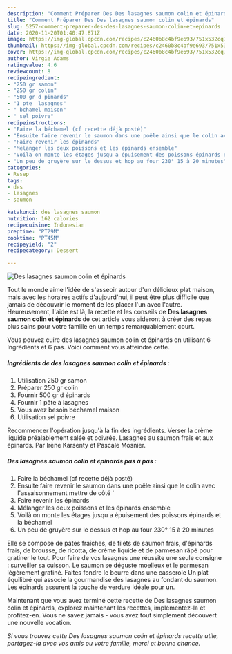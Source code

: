 ```yaml
---
description: "Comment Préparer Des Des lasagnes saumon colin et épinards"
title: "Comment Préparer Des Des lasagnes saumon colin et épinards"
slug: 5257-comment-preparer-des-des-lasagnes-saumon-colin-et-epinards
date: 2020-11-20T01:40:47.871Z
image: https://img-global.cpcdn.com/recipes/c2460b8c4bf9e693/751x532cq70/des-lasagnes-saumon-colin-et-epinards-photo-principale-de-la-recette.jpg
thumbnail: https://img-global.cpcdn.com/recipes/c2460b8c4bf9e693/751x532cq70/des-lasagnes-saumon-colin-et-epinards-photo-principale-de-la-recette.jpg
cover: https://img-global.cpcdn.com/recipes/c2460b8c4bf9e693/751x532cq70/des-lasagnes-saumon-colin-et-epinards-photo-principale-de-la-recette.jpg
author: Virgie Adams
ratingvalue: 4.6
reviewcount: 8
recipeingredient:
- "250 gr samon"
- "250 gr colin"
- "500 gr d pinards"
- "1 pte  lasagnes"
- " bchamel maison"
- " sel poivre"
recipeinstructions:
- "Faire la béchamel (cf recette déjà posté)"
- "Ensuite faire revenir le saumon dans une poêle ainsi que le colin avec l&#39;assaisonnement mettre de côté &#39;"
- "Faire revenir les épinards"
- "Mélanger les deux poissons et les épinards ensemble"
- "Voilà on monte les étages jusqu a épuisement des poissons épinards et la béchamel"
- "Un peu de gruyère sur le dessus et hop au four 230° 15 à 20 minutes"
categories:
- Resep
tags:
- des
- lasagnes
- saumon

katakunci: des lasagnes saumon 
nutrition: 162 calories
recipecuisine: Indonesian
preptime: "PT29M"
cooktime: "PT45M"
recipeyield: "2"
recipecategory: Dessert

---
```



![Des lasagnes saumon colin et épinards](https://img-global.cpcdn.com/recipes/c2460b8c4bf9e693/751x532cq70/des-lasagnes-saumon-colin-et-epinards-photo-principale-de-la-recette.jpg)

Tout le monde aime l'idée de s'asseoir autour d'un délicieux plat maison, mais avec les horaires actifs d'aujourd'hui, il peut être plus difficile que jamais de découvrir le moment de les placer l'un avec l'autre. Heureusement, l'aide est là, la recette et les conseils de <strong> Des lasagnes saumon colin et épinards </strong> de cet article vous aideront à créer des repas plus sains pour votre famille en un temps remarquablement court.

<!--inarticleads1-->

Vous pouvez cuire des lasagnes saumon colin et épinards en utilisant 6 Ingrédients et 6 pas. Voici comment vous atteindre cette.

##### Ingrédients de des lasagnes saumon colin et épinards :

1. Utilisation 250 gr samon
1. Préparer 250 gr colin
1. Fournir 500 gr d épinards
1. Fournir 1 pâte à lasagnes
1. Vous avez besoin  béchamel maison
1. Utilisation  sel poivre


Recommencer l&#39;opération jusqu&#39;à la fin des ingrédients. Verser la crème liquide préalablement salée et poivrée. Lasagnes au saumon frais et aux épinards. Par Irène Karsenty et Pascale Mosnier. 

<!--inarticleads2-->

##### Des lasagnes saumon colin et épinards pas à pas :

1. Faire la béchamel (cf recette déjà posté)
1. Ensuite faire revenir le saumon dans une poêle ainsi que le colin avec l&#39;assaisonnement mettre de côté &#39;
1. Faire revenir les épinards
1. Mélanger les deux poissons et les épinards ensemble
1. Voilà on monte les étages jusqu a épuisement des poissons épinards et la béchamel
1. Un peu de gruyère sur le dessus et hop au four 230° 15 à 20 minutes


Elle se compose de pâtes fraîches, de filets de saumon frais, d&#39;épinards frais, de brousse, de ricotta, de crème liquide et de parmesan râpé pour gratiner le tout. Pour faire de vos lasagnes une réussite une seule consigne : surveiller sa cuisson. Le saumon se déguste moelleux et le parmesan légèrement gratiné. Faites fondre le beurre dans une casserole Un plat équilibré qui associe la gourmandise des lasagnes au fondant du saumon. Les épinards assurent la touche de verdure idéale pour un. 

<!--inarticleads1-->

<p>
Maintenant que vous avez terminé cette recette de Des lasagnes saumon colin et épinards, explorez maintenant les recettes, implémentez-la et profitez-en. Vous ne savez jamais - vous avez tout simplement découvert une nouvelle vocation.
</p>

<p>
<i>Si vous trouvez cette Des lasagnes saumon colin et épinards recette utile, partagez-la avec vos amis ou votre famille, merci et bonne chance.</i>
</p>
